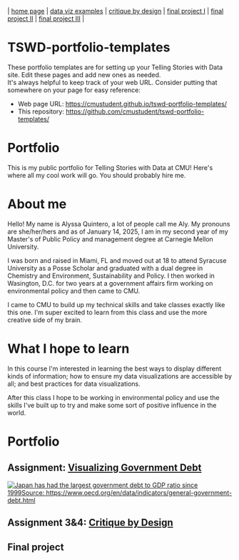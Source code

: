 | [home page](https://cmustudent.github.io/tswd-portfolio-templates/) | [data viz examples](dataviz-examples) | [critique by design](critique-by-design) | [final project I](final-project-part-one) | [final project II](final-project-part-two) | [final project III](final-project-part-three) |

# TSWD-portfolio-templates
These portfolio templates are for setting up your Telling Stories with Data site.  Edit these pages and add new ones as needed.   
It's always helpful to keep track of your web URL.  Consider putting that somewhere on your page for easy reference: 

- Web page URL: https://cmustudent.github.io/tswd-portfolio-templates/
- This repository: https://github.com/cmustudent/tswd-portfolio-templates/

# Portfolio
This is my public portfolio for Telling Stories with Data at CMU!  Here's where all my cool work will go.  You should probably hire me. 

# About me
Hello! My name is Alyssa Quintero, a lot of people call me Aly. My pronouns are she/her/hers and as of January 14, 2025, I am in my second year of my Master's of Public Policy and management degree at Carnegie Mellon University. 

I was born and raised in Miami, FL and moved out at 18 to attend Syracuse University as a Posse Scholar and graduated with a dual degree in Chemistry and Environment, Sustainability and Policy. I then worked in Wasington, D.C. for two years at a government affairs firm working on environmental policy and then came to CMU.

I came to CMU to build up my technical skills and take classes exactly like this one. I'm super excited to learn from this class and use the more creative side of my brain. 

# What I hope to learn
In this course I'm interested in learning the best ways to display different kinds of information; how to ensure my data visualizations are accessible by all; and best practices for data visualizations. 

After this class I hope to be working in environmental policy and use the skills I've built up to try and make some sort of positive influence in the world. 

# Portfolio

## Assignment: [Visualizing Government Debt](visualizing-government-debt)

<div class='tableauPlaceholder' id='viz1737818410581' style='position: relative'><noscript><a href='#'><img alt='Japan has had the largest government debt to GDP ratio since 1999Source: https:&#47;&#47;www.oecd.org&#47;en&#47;data&#47;indicators&#47;general-government-debt.html ' src='https:&#47;&#47;public.tableau.com&#47;static&#47;images&#47;GD&#47;GDPratio&#47;JapanhashadthelargestgovernmentdebttoGDPratiosince1999&#47;1_rss.png' style='border: none' /></a></noscript><object class='tableauViz'  style='display:none;'><param name='host_url' value='https%3A%2F%2Fpublic.tableau.com%2F' /> <param name='embed_code_version' value='3' /> <param name='site_root' value='' /><param name='name' value='GDPratio&#47;JapanhashadthelargestgovernmentdebttoGDPratiosince1999' /><param name='tabs' value='no' /><param name='toolbar' value='yes' /><param name='static_image' value='https:&#47;&#47;public.tableau.com&#47;static&#47;images&#47;GD&#47;GDPratio&#47;JapanhashadthelargestgovernmentdebttoGDPratiosince1999&#47;1.png' /> <param name='animate_transition' value='yes' /><param name='display_static_image' value='yes' /><param name='display_spinner' value='yes' /><param name='display_overlay' value='yes' /><param name='display_count' value='yes' /><param name='language' value='en-US' /><param name='filter' value='publish=yes' /></object></div><script type='text/javascript'>var divElement = document.getElementById('viz1737818410581');var vizElement = divElement.getElementsByTagName('object')[0];vizElement.style.width='100%';vizElement.style.height=(divElement.offsetWidth*0.75)+'px';var scriptElement = document.createElement('script');scriptElement.src = 'https://public.tableau.com/javascripts/api/viz_v1.js';vizElement.parentNode.insertBefore(scriptElement, vizElement);</script>

## Assignment 3&4: [Critique by Design](critique-by-design)

## Final project
